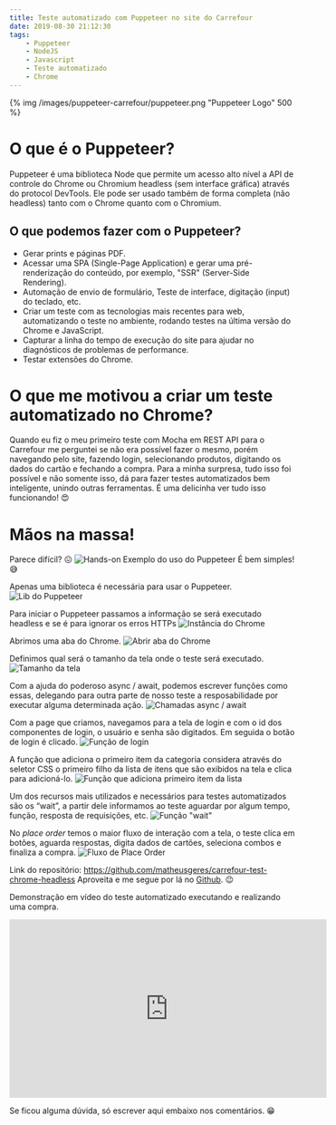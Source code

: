 ```yaml
---
title: Teste automatizado com Puppeteer no site do Carrefour
date: 2019-08-30 21:12:30
tags:
    - Puppeteer
    - NodeJS
    - Javascript
    - Teste automatizado
    - Chrome
---
```

{% img /images/puppeteer-carrefour/puppeteer.png "Puppeteer Logo" 500  %}

# O que é o Puppeteer?
Puppeteer é uma biblioteca Node que permite um acesso alto nível a API de controle do Chrome ou Chromium headless (sem interface gráfica) através do protocol DevTools. Ele pode ser usado também de forma completa (não headless) tanto com o Chrome quanto com o Chromium.
<!-- more -->
## O que podemos fazer com o Puppeteer?
- Gerar prints e páginas PDF. 
- Acessar uma SPA (Single-Page Application) e gerar uma pré-renderização do conteúdo, por exemplo, "SSR" (Server-Side Rendering).
- Automação de envio de formulário, Teste de interface, digitação (input) do teclado, etc.
- Criar um teste com as tecnologias mais recentes para web, automatizando o teste no ambiente, rodando testes na última versão do Chrome e JavaScript. 
- Capturar a linha do tempo de execução do site para ajudar no diagnósticos de problemas de performance. 
- Testar extensões do Chrome.

# O que me motivou a criar um teste automatizado no Chrome?
Quando eu fiz o meu primeiro teste com Mocha em REST API para o Carrefour me perguntei se não era possível fazer o mesmo, porém navegando pelo site, fazendo login, selecionando produtos, digitando os dados do cartão e fechando a compra. Para a minha surpresa, tudo isso foi possível e não somente isso, dá para fazer testes automatizados bem inteligente, unindo outras ferramentas. É uma delicinha ver tudo isso funcionando! :heart_eyes:

# Mãos na massa!
Parece difícil? :confounded:
![Hands-on  Exemplo do uso do Puppeteer](/images/puppeteer-carrefour/1-handson.png)
É bem simples! :sweat_smile:

Apenas uma biblioteca é necessária para usar o Puppeteer.
![Lib do Puppeteer](/images/puppeteer-carrefour/2-biblioteca.png)

Para iniciar o Puppeteer passamos a informação se será executado headless e se é para ignorar os erros HTTPs
![Instância do Chrome](/images/puppeteer-carrefour/3-instancia-chrome.png)

Abrimos uma aba do Chrome.
![Abrir aba do Chrome](/images/puppeteer-carrefour/4-aba-chrome.png)

Definimos qual será o tamanho da tela onde o teste será executado.
![Tamanho da tela](/images/puppeteer-carrefour/5-tamanho-tela.png)

Com a ajuda do poderoso async / await, podemos escrever funções como essas, delegando para outra parte de nosso teste a resposabilidade por executar alguma determinada ação.
![Chamadas async / await](/images/puppeteer-carrefour/6-asyc-await-metodos.png)

Com a page que criamos, navegamos para a tela de login e com o id dos componentes de login, o usuário e senha são digitados.
Em seguida o botão de login é clicado.
![Função de login](/images/puppeteer-carrefour/7-funcao-login.png)

A função que adiciona o primeiro item da categoria considera através do seletor CSS o primeiro filho da lista de itens que são exibidos na tela e clica para adicioná-lo.
![Função que adiciona primeiro item da lista](/images/puppeteer-carrefour/8-funcao-adiciona-item.png)

Um dos recursos mais utilizados e necessários para testes automatizados são os “wait”, a partir dele informamos ao teste aguardar por algum tempo, função, resposta de requisições, etc.
![Função "wait"](/images/puppeteer-carrefour/9-funcao-wait.png)

No _place order_ temos o maior fluxo de interação com a tela, o teste clica em botões, aguarda respostas, digita dados de cartões, seleciona combos e finaliza a compra.
![Fluxo de Place Order](/images/puppeteer-carrefour/10-fluxo-compra.png)

Link do repositório: https://github.com/matheusgeres/carrefour-test-chrome-headless
Aproveita e me segue por lá no [Github](https://github.com/matheusgeres/). :wink:

Demonstração em vídeo do teste automatizado executando e realizando uma compra.
<div class="video-responsive">
  <iframe width="560" height="315" src="https://www.youtube.com/embed/dPsXPqW1gcs" frameborder="0" allow="accelerometer; autoplay; encrypted-media; gyroscope; picture-in-picture" allowfullscreen></iframe>
</div>

Se ficou alguma dúvida, só escrever aqui embaixo nos comentários. :grin: